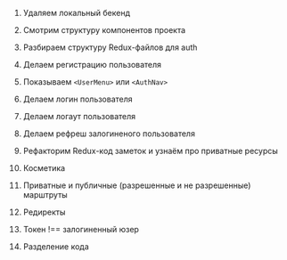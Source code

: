 
1. Удаляем локальный бекенд
2. Смотрим структуру компонентов проекта
3. Разбираем структуру Redux-файлов для auth
4. Делаем регистрацию пользователя
5. Показываем `<UserMenu>` или `<AuthNav>`
6. Делаем логин пользователя
7. Делаем логаут пользователя
8. Делаем рефреш залогиненого пользователя
9. Рефакторим Redux-код заметок и узнаём про приватные ресурсы
10. Косметика

11. Приватные и публичные (разрешенные и не разрешенные) марштруты
12. Редиректы
13. Токен !== залогиненный юзер
14. Разделение кода